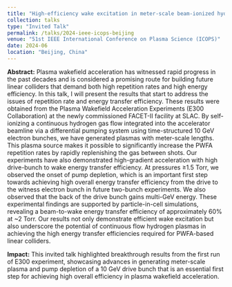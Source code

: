 ```yaml
---
title: "High-efficiency wake excitation in meter-scale beam-ionized hydrogen plasmas at FACET-II"
collection: talks
type: "Invited Talk"
permalink: /talks/2024-ieee-icops-beijing
venue: "51st IEEE International Conference on Plasma Science (ICOPS)"
date: 2024-06
location: "Beijing, China"
---
```


**Abstract:** Plasma wakefield acceleration has witnessed rapid progress in the past decades and is considered a promising route for building future linear colliders that demand both high repetition rates and high energy efficiency. In this talk, I will present the results that start to address the issues of repetition rate and energy transfer efficiency. These results were obtained from the Plasma Wakefield Acceleration Experiments (E300 Collaboration) at the newly commissioned FACET-II facility at SLAC. By self-ionizing a continuous hydrogen gas flow integrated into the accelerator beamline via a differential pumping system using time-structured 10 GeV electron bunches, we have generated plasmas with meter-scale lengths. This plasma source makes it possible to significantly increase the PWFA repetition rates by rapidly replenishing the gas between shots. Our experiments have also demonstrated high-gradient acceleration with high drive-bunch to wake energy transfer efficiency. At pressures ≥1.5 Torr, we observed the onset of pump depletion, which is an important first step towards achieving high overall energy transfer efficiency from the drive to the witness electron bunch in future two-bunch experiments. We also observed that the back of the drive bunch gains multi-GeV energy. These experimental findings are supported by particle-in-cell simulations, revealing a beam-to-wake energy transfer efficiency of approximately 60% at ~2 Torr. Our results not only demonstrate efficient wake excitation but also underscore the potential of continuous flow hydrogen plasmas in achieving the high energy transfer efficiencies required for PWFA-based linear colliders.

**Impact:** This invited talk highlighted breakthrough results from the first run of E300 experiment, showcasing advances in generating meter-scale plasma and pump depletion of a 10 GeV drive bunch that is an essential first step for achieving high overall efficiency in plasma wakefield acceleration.
